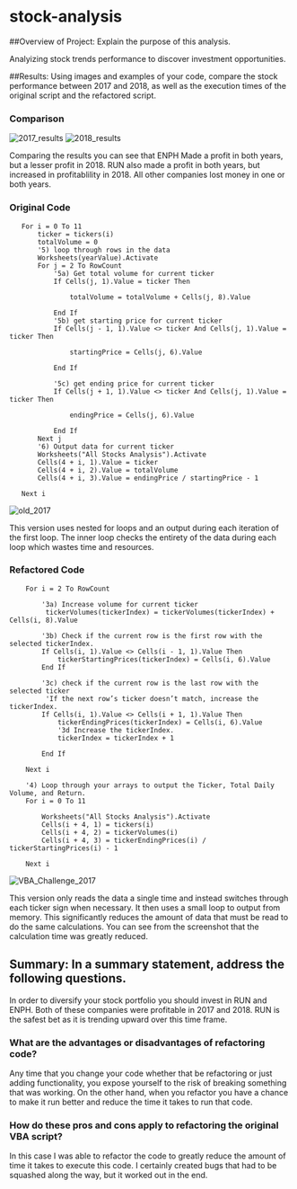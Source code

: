 # stock-analysis

##Overview of Project: Explain the purpose of this analysis.

Analyizing stock trends performance to discover investment opportunities.

##Results: Using images and examples of your code, compare the stock performance between 2017 and 2018, as well as the execution times of the original script and the refactored script.

### Comparison
![2017_results](https://user-images.githubusercontent.com/83841580/123562571-1ba6e500-d775-11eb-9088-66d7226150c3.png)
![2018_results](https://user-images.githubusercontent.com/83841580/123562572-1ea1d580-d775-11eb-8123-1cd41766e2b9.png)

Comparing the results you can see that ENPH Made a profit in both years, but a lesser profit in 2018. RUN also made a profit in both years, but increased in profitablility in 2018. All other companies lost money in one or both years.

### Original Code
```
   For i = 0 To 11
       ticker = tickers(i)
       totalVolume = 0
       '5) loop through rows in the data
       Worksheets(yearValue).Activate
       For j = 2 To RowCount
           '5a) Get total volume for current ticker
           If Cells(j, 1).Value = ticker Then

               totalVolume = totalVolume + Cells(j, 8).Value

           End If
           '5b) get starting price for current ticker
           If Cells(j - 1, 1).Value <> ticker And Cells(j, 1).Value = ticker Then

               startingPrice = Cells(j, 6).Value

           End If

           '5c) get ending price for current ticker
           If Cells(j + 1, 1).Value <> ticker And Cells(j, 1).Value = ticker Then

               endingPrice = Cells(j, 6).Value

           End If
       Next j
       '6) Output data for current ticker
       Worksheets("All Stocks Analysis").Activate
       Cells(4 + i, 1).Value = ticker
       Cells(4 + i, 2).Value = totalVolume
       Cells(4 + i, 3).Value = endingPrice / startingPrice - 1

   Next i
```
![old_2017](https://user-images.githubusercontent.com/83841580/123562509-bfdc5c00-d774-11eb-9fe4-6f2d6db9ec14.png)

This version uses nested for loops and an output during each iteration of the first loop. The inner loop checks the entirety of the data during each loop which wastes time and resources.

### Refactored Code
```
    For i = 2 To RowCount
 
        '3a) Increase volume for current ticker
         tickerVolumes(tickerIndex) = tickerVolumes(tickerIndex) + Cells(i, 8).Value
        
        '3b) Check if the current row is the first row with the selected tickerIndex.
        If Cells(i, 1).Value <> Cells(i - 1, 1).Value Then
            tickerStartingPrices(tickerIndex) = Cells(i, 6).Value
        End If
        
        '3c) check if the current row is the last row with the selected ticker
         'If the next row’s ticker doesn’t match, increase the tickerIndex.
        If Cells(i, 1).Value <> Cells(i + 1, 1).Value Then
            tickerEndingPrices(tickerIndex) = Cells(i, 6).Value
            '3d Increase the tickerIndex.
            tickerIndex = tickerIndex + 1
            
        End If
    
    Next i
    
    '4) Loop through your arrays to output the Ticker, Total Daily Volume, and Return.
    For i = 0 To 11
        
        Worksheets("All Stocks Analysis").Activate
        Cells(i + 4, 1) = tickers(i)
        Cells(i + 4, 2) = tickerVolumes(i)
        Cells(i + 4, 3) = tickerEndingPrices(i) / tickerStartingPrices(i) - 1
        
    Next i
```
![VBA_Challenge_2017](https://user-images.githubusercontent.com/83841580/123562549-f4501800-d774-11eb-8736-607d0c980ea1.png)

This version only reads the data a single time and instead switches through each ticker sign when necessary. It then uses a small loop to output from memory. This significantly reduces the amount of data that must be read to do the same calculations. You can see from the screenshot that the calculation time was greatly reduced.

## Summary: In a summary statement, address the following questions.
In order to diversify your stock portfolio you should invest in RUN and ENPH. Both of these companies were profitable in 2017 and 2018. RUN is the safest bet as it is trending upward over this time frame.

### What are the advantages or disadvantages of refactoring code?
Any time that you change your code whether that be refactoring or just adding functionality, you expose yourself to the risk of breaking something that was working. On the other hand, when you refactor you have a chance to make it run better and reduce the time it takes to run that code.

### How do these pros and cons apply to refactoring the original VBA script?
In this case I was able to refactor the code to greatly reduce the amount of time it takes to execute this code. I certainly created bugs that had to be squashed along the way, but it worked out in the end.

